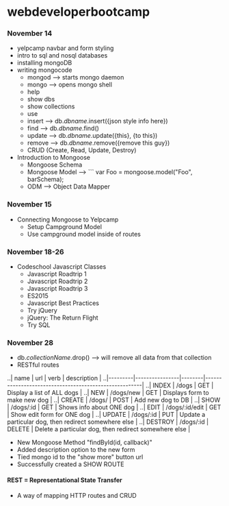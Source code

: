 # webdeveloperbootcamp

### November 14
+ yelpcamp navbar and form styling
+ intro to sql and nosql databases
+ installing mongoDB
+ writing mongocode
  + mongod --> starts mongo daemon
  + mongo --> opens mongo shell
  + help
  + show dbs
  + show collections
  + use
  + insert --> db.*dbname*.insert({json style info here})
  + find --> db.*dbname*.find()
  + update --> db.*dbname*.update({this}, {to this})
  + remove --> db.*dbname*.remove({remove this guy})
  + CRUD (Create, Read, Update, Destroy)
+ Introduction to Mongoose
  + Mongoose Schema
  + Mongoose Model --> ``` var Foo = mongoose.model("Foo", barSchema);
  + ODM --> Object Data Mapper

### November 15
+ Connecting Mongoose to Yelpcamp
  + Setup Campground Model
  + Use campground model inside of routes

### November 18-26
+ Codeschool Javascript Classes
  + Javascript Roadtrip 1
  + Javascript Roadtrip 2
  + Javascript Roadtrip 3
  + ES2015
  + Javascript Best Practices
  + Try jQuery
  + jQuery: The Return Flight
  + Try SQL

### November 28
+ db.*collectionName*.drop() --> will remove all data from that collection
+ RESTful routes

..|   name  |     url        |  verb  |    description                                        |
..|---------|----------------|--------|-------------------------------------------------------|
..| INDEX   | /dogs          | GET    | Display a list of ALL dogs                            |
..| NEW     | /dogs/new      | GET    | Displays form to make new dog                         |
..| CREATE  | /dogs/         | POST   | Add new dog to DB                                     |
..| SHOW    | /dogs/:id      | GET    | Shows info about ONE dog                              |
..| EDIT    | /dogs/:id/edit | GET    | Show edit form for ONE dog                            |
..| UPDATE  | /dogs/:id      | PUT    | Update a particular dog, then redirect somewhere else |
..| DESTROY | /dogs/:id      | DELETE | Delete a particular dog, then redirect somewhere else |

+ New Mongoose Method "findById(id, callback)"
+ Added description option to the new form
+ Tied mongo id to the "show more" button url
+ Successfully created a SHOW ROUTE

#### **REST** = Representational State Transfer
+ A way of mapping HTTP routes and CRUD

